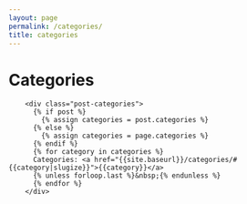 ```yaml
---
layout: page
permalink: /categories/
title: categories
---
```


<h1>Categories</h1>

        <div class="post-categories">
          {% if post %}
            {% assign categories = post.categories %}
          {% else %}
            {% assign categories = page.categories %}
          {% endif %}
          {% for category in categories %}
          Categories: <a href="{{site.baseurl}}/categories/#{{category|slugize}}">{{category}}</a>
          {% unless forloop.last %}&nbsp;{% endunless %}
          {% endfor %}
        </div>